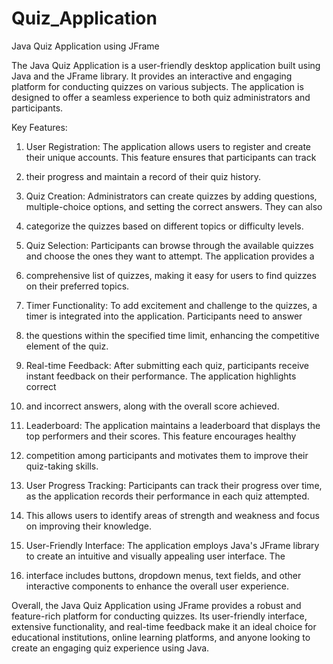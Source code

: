 # Quiz_Application
Java Quiz Application using JFrame

The Java Quiz Application is a user-friendly desktop application built using Java and the JFrame library. 
It provides an interactive and engaging platform for conducting quizzes on various subjects. The application is designed to offer a seamless
experience to both quiz administrators and participants.

Key Features:
1. User Registration: The application allows users to register and create their unique accounts. This feature ensures that participants can track
2.  their progress and maintain a record of their quiz history.

2. Quiz Creation: Administrators can create quizzes by adding questions, multiple-choice options, and setting the correct answers. They can also 
3. categorize the quizzes based on different topics or difficulty levels.

3. Quiz Selection: Participants can browse through the available quizzes and choose the ones they want to attempt. The application provides a 
4. comprehensive list of quizzes, making it easy for users to find quizzes on their preferred topics.

4. Timer Functionality: To add excitement and challenge to the quizzes, a timer is integrated into the application. Participants need to answer
5.  the questions within the specified time limit, enhancing the competitive element of the quiz.

5. Real-time Feedback: After submitting each quiz, participants receive instant feedback on their performance. The application highlights correct
6.  and incorrect answers, along with the overall score achieved.

6. Leaderboard: The application maintains a leaderboard that displays the top performers and their scores. This feature encourages healthy
7.  competition among participants and motivates them to improve their quiz-taking skills.

7. User Progress Tracking: Participants can track their progress over time, as the application records their performance in each quiz attempted.
8.  This allows users to identify areas of strength and weakness and focus on improving their knowledge.

8. User-Friendly Interface: The application employs Java's JFrame library to create an intuitive and visually appealing user interface. The
9.  interface includes buttons, dropdown menus, text fields, and other interactive components to enhance the overall user experience.

Overall, the Java Quiz Application using JFrame provides a robust and feature-rich platform for conducting quizzes. Its user-friendly interface,
extensive functionality, and real-time feedback make it an ideal choice for educational institutions, online learning platforms, and anyone
looking to create an engaging quiz experience using Java.
